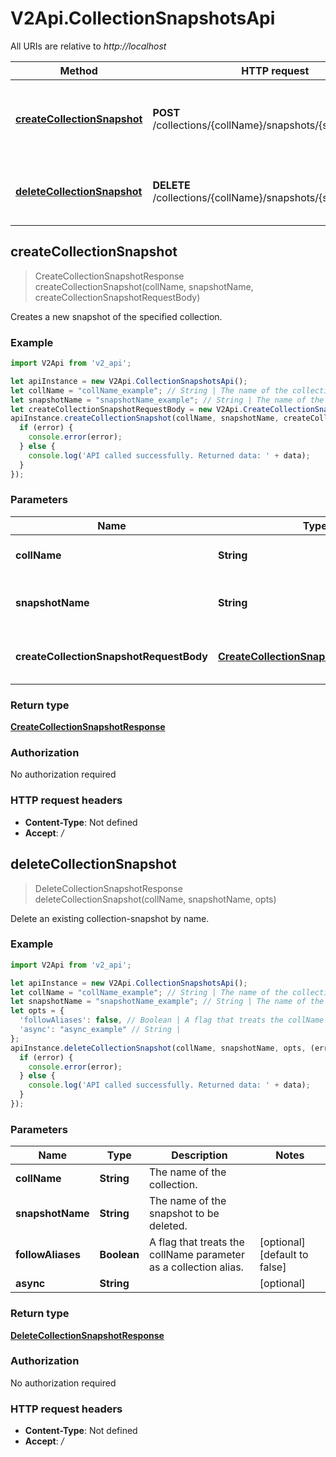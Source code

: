 # V2Api.CollectionSnapshotsApi

All URIs are relative to *http://localhost*

Method | HTTP request | Description
------------- | ------------- | -------------
[**createCollectionSnapshot**](CollectionSnapshotsApi.md#createCollectionSnapshot) | **POST** /collections/{collName}/snapshots/{snapshotName} | Creates a new snapshot of the specified collection.
[**deleteCollectionSnapshot**](CollectionSnapshotsApi.md#deleteCollectionSnapshot) | **DELETE** /collections/{collName}/snapshots/{snapshotName} | Delete an existing collection-snapshot by name.



## createCollectionSnapshot

> CreateCollectionSnapshotResponse createCollectionSnapshot(collName, snapshotName, createCollectionSnapshotRequestBody)

Creates a new snapshot of the specified collection.

### Example

```javascript
import V2Api from 'v2_api';

let apiInstance = new V2Api.CollectionSnapshotsApi();
let collName = "collName_example"; // String | The name of the collection.
let snapshotName = "snapshotName_example"; // String | The name of the snapshot to be created.
let createCollectionSnapshotRequestBody = new V2Api.CreateCollectionSnapshotRequestBody(); // CreateCollectionSnapshotRequestBody | Contains user provided parameters
apiInstance.createCollectionSnapshot(collName, snapshotName, createCollectionSnapshotRequestBody, (error, data, response) => {
  if (error) {
    console.error(error);
  } else {
    console.log('API called successfully. Returned data: ' + data);
  }
});
```

### Parameters


Name | Type | Description  | Notes
------------- | ------------- | ------------- | -------------
 **collName** | **String**| The name of the collection. | 
 **snapshotName** | **String**| The name of the snapshot to be created. | 
 **createCollectionSnapshotRequestBody** | [**CreateCollectionSnapshotRequestBody**](CreateCollectionSnapshotRequestBody.md)| Contains user provided parameters | 

### Return type

[**CreateCollectionSnapshotResponse**](CreateCollectionSnapshotResponse.md)

### Authorization

No authorization required

### HTTP request headers

- **Content-Type**: Not defined
- **Accept**: */*


## deleteCollectionSnapshot

> DeleteCollectionSnapshotResponse deleteCollectionSnapshot(collName, snapshotName, opts)

Delete an existing collection-snapshot by name.

### Example

```javascript
import V2Api from 'v2_api';

let apiInstance = new V2Api.CollectionSnapshotsApi();
let collName = "collName_example"; // String | The name of the collection.
let snapshotName = "snapshotName_example"; // String | The name of the snapshot to be deleted.
let opts = {
  'followAliases': false, // Boolean | A flag that treats the collName parameter as a collection alias.
  'async': "async_example" // String | 
};
apiInstance.deleteCollectionSnapshot(collName, snapshotName, opts, (error, data, response) => {
  if (error) {
    console.error(error);
  } else {
    console.log('API called successfully. Returned data: ' + data);
  }
});
```

### Parameters


Name | Type | Description  | Notes
------------- | ------------- | ------------- | -------------
 **collName** | **String**| The name of the collection. | 
 **snapshotName** | **String**| The name of the snapshot to be deleted. | 
 **followAliases** | **Boolean**| A flag that treats the collName parameter as a collection alias. | [optional] [default to false]
 **async** | **String**|  | [optional] 

### Return type

[**DeleteCollectionSnapshotResponse**](DeleteCollectionSnapshotResponse.md)

### Authorization

No authorization required

### HTTP request headers

- **Content-Type**: Not defined
- **Accept**: */*

